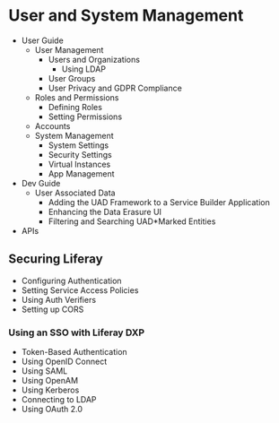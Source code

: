 # User and System Management

* User Guide
  * User Management
    * Users and Organizations
      * Using LDAP
    * User Groups
    * User Privacy and GDPR Compliance
  * Roles and Permissions
    * Defining Roles
    * Setting Permissions
  * Accounts
  * System Management
    * System Settings
    * Security Settings
    * Virtual Instances
    * App Management
* Dev Guide
  * User Associated Data
    * Adding the UAD Framework to a Service Builder Application
    * Enhancing the Data Erasure UI
    * Filtering and Searching UAD*Marked Entities
* APIs

## Securing Liferay

* Configuring Authentication
* Setting Service Access Policies
* Using Auth Verifiers
* Setting up CORS

### Using an SSO with Liferay DXP

* Token-Based Authentication
* Using OpenID Connect
* Using SAML
* Using OpenAM
* Using Kerberos
* Connecting to LDAP
* Using OAuth 2.0
